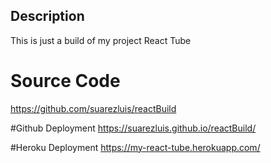 ## Description

This is just a build of my project React Tube

# Source Code

https://github.com/suarezluis/reactBuild

#Github Deployment
https://suarezluis.github.io/reactBuild/

#Heroku Deployment
https://my-react-tube.herokuapp.com/
